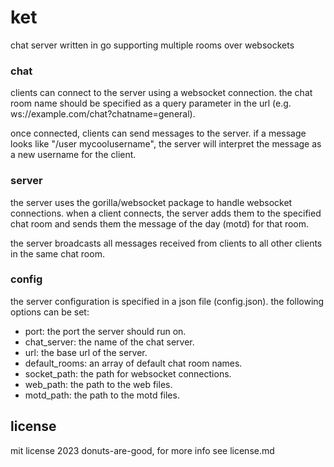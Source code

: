 # ket
chat server written in go supporting multiple rooms over websockets

### chat
clients can connect to the server using a websocket connection. the chat room name should be specified as a query parameter in the url (e.g. ws://example.com/chat?chatname=general).

once connected, clients can send messages to the server. if a message looks like "/user mycoolusername", the server will interpret the message as a new username for the client.

### server
the server uses the gorilla/websocket package to handle websocket connections. when a client connects, the server adds them to the specified chat room and sends them the message of the day (motd) for that room.

the server broadcasts all messages received from clients to all other clients in the same chat room.

### config
the server configuration is specified in a json file (config.json). the following options can be set:

- port: the port the server should run on.
- chat_server: the name of the chat server.
- url: the base url of the server.
- default_rooms: an array of default chat room names.
- socket_path: the path for websocket connections.
- web_path: the path to the web files.
- motd_path: the path to the motd files.

## license

mit license 2023 donuts-are-good, for more info see license.md
